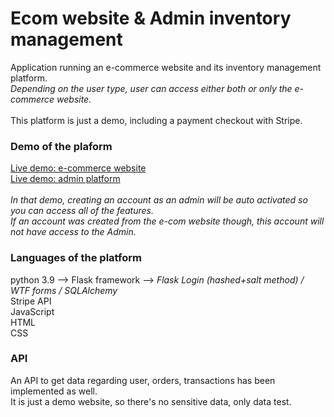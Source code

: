 # Ecom website & Admin inventory management
Application running an e-commerce website and its inventory management platform.
</br><i>Depending on the user type, user can access either both or only the e-commerce website.</i>
</br></br>This platform is just a demo, including a payment checkout with Stripe.
</br>
### Demo of the plaform
[Live demo: e-commerce website](https://ecom-platform.herokuapp.com/)
</br>
[Live demo: admin platform](https://ecom-platform.herokuapp.com/admin)
</br></br>
<i>In that demo, creating an account as an admin will be auto activated so you can access all of the features.
</br>
If an account was created from the e-com website though, this account will not have access to the Admin.</i>
</br>
### Languages of the platform
python 3.9 --> Flask framework --> <i>Flask Login (hashed+salt method) / WTF forms / SQLAlchemy</i>
</br>Stripe API
</br>JavaScript
</br>HTML
</br>CSS
</br>
### API
An API to get data regarding user, orders, transactions has been implemented as well.
</br>It is just a demo website, so there's no sensitive data, only data test.
